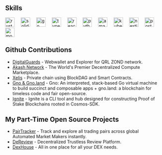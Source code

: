 ## Skills
<div align="left">
    <picture>
        <source media="(prefers-color-scheme: dark)" srcset="https://cdn.simpleicons.org/rust/white" />
        <source media="(prefers-color-scheme: light)"
            srcset="https://cdn.jsdelivr.net/gh/devicons/devicon/icons/rust/rust-original.svg" />
        <img src="https://cdn.jsdelivr.net/gh/devicons/devicon/icons/rust/rust-original.svg" height="30"
            alt="rust logo" />
    </picture>
    <img width="12" />
    <picture>
        <source media="(prefers-color-scheme: dark)" srcset="https://cdn.simpleicons.org/solidity/white" />
        <source media="(prefers-color-scheme: light)"
            srcset="https://cdn.jsdelivr.net/gh/devicons/devicon/icons/solidity/solidity-original.svg" />
        <img src="https://cdn.jsdelivr.net/gh/devicons/devicon/icons/solidity/solidity-original.svg" height="30"
            alt="solidity logo" />
    </picture>
    <img width="12" />
    <picture>
        <source media="(prefers-color-scheme: dark)" srcset="https://cdn.simpleicons.org/go/white" />
        <source media="(prefers-color-scheme: light)"
            srcset="https://cdn.jsdelivr.net/gh/devicons/devicon/icons/go/go-original.svg" />
        <img src="https://cdn.jsdelivr.net/gh/devicons/devicon/icons/go/go-original.svg" height="30" alt="go logo" />
    </picture>
    <img width="12" />
    <picture>
        <source media="(prefers-color-scheme: dark)"
            srcset="https://cdn.jsdelivr.net/gh/devicons/devicon/icons/typescript/typescript-plain.svg" />
        <source media="(prefers-color-scheme: light)"
            srcset="https://cdn.jsdelivr.net/gh/devicons/devicon/icons/typescript/typescript-original.svg" />
        <img src="https://cdn.jsdelivr.net/gh/devicons/devicon/icons/typescript/typescript-original.svg" height="30"
            alt="typescript logo" />
    </picture>
    <img width="12" />
    <picture>
        <source media="(prefers-color-scheme: dark)" srcset="https://cdn.simpleicons.org/react/white" />
        <source media="(prefers-color-scheme: light)"
            srcset="https://cdn.jsdelivr.net/gh/devicons/devicon/icons/react/react-original.svg" />
        <img src="https://cdn.jsdelivr.net/gh/devicons/devicon/icons/react/react-original.svg" height="30"
            alt="react logo" />
    </picture>
    <img width="12" />
    <picture>
        <source media="(prefers-color-scheme: dark)"
            srcset="https://cdn.jsdelivr.net/gh/devicons/devicon/icons/python/python-plain.svg" />
        <source media="(prefers-color-scheme: light)"
            srcset="https://cdn.jsdelivr.net/gh/devicons/devicon/icons/python/python-original.svg" />
        <img src="https://cdn.jsdelivr.net/gh/devicons/devicon/icons/python/python-original.svg" height="30"
            alt="python logo" />
    </picture>
    <img width="12" />
    <picture>
        <source media="(prefers-color-scheme: dark)"
            srcset="https://cdn.jsdelivr.net/gh/devicons/devicon/icons/amazonwebservices/amazonwebservices-line-wordmark.svg" />
        <source media="(prefers-color-scheme: light)"
            srcset="https://cdn.jsdelivr.net/gh/devicons/devicon/icons/amazonwebservices/amazonwebservices-line-wordmark.svg" />
        <img src="https://cdn.jsdelivr.net/gh/devicons/devicon/icons/amazonwebservices/amazonwebservices-line-wordmark.svg"
            height="30" alt="amazonwebservices logo" />
    </picture>
    <img width="12" />
    <picture>
        <source media="(prefers-color-scheme: dark)"
            srcset="https://cdn.jsdelivr.net/gh/devicons/devicon/icons/kubernetes/kubernetes-plain.svg" />
        <source media="(prefers-color-scheme: light)"
            srcset="https://cdn.jsdelivr.net/gh/devicons/devicon/icons/kubernetes/kubernetes-original.svg" />
        <img src="https://cdn.jsdelivr.net/gh/devicons/devicon/icons/kubernetes/kubernetes-original.svg" height="30"
            alt="kubernetes logo" />
    </picture>
    <img width="12" />
    <picture>
        <source media="(prefers-color-scheme: dark)" srcset="https://cdn.simpleicons.org/nextdotjs/white" />
        <source media="(prefers-color-scheme: light)"
            srcset="https://cdn.jsdelivr.net/gh/devicons/devicon/icons/nextjs/nextjs-original.svg" />
        <img src="https://cdn.jsdelivr.net/gh/devicons/devicon/icons/nextjs/nextjs-original.svg" height="30"
            alt="nextjs logo" />
    </picture>
    <img width="12" />
    <picture>
        <source media="(prefers-color-scheme: dark)"
            srcset="https://cdn.jsdelivr.net/gh/devicons/devicon/icons/postgresql/postgresql-plain.svg" />
        <source media="(prefers-color-scheme: light)"
            srcset="https://cdn.jsdelivr.net/gh/devicons/devicon/icons/postgresql/postgresql-original.svg" />
        <img src="https://cdn.jsdelivr.net/gh/devicons/devicon/icons/postgresql/postgresql-original.svg" height="30"
            alt="postgresql logo" />
    </picture>
    <img width="12" />
    <picture>
        <source media="(prefers-color-scheme: dark)"
            srcset="https://cdn.jsdelivr.net/gh/devicons/devicon/icons/mongodb/mongodb-plain.svg" />
        <source media="(prefers-color-scheme: light)"
            srcset="https://cdn.jsdelivr.net/gh/devicons/devicon/icons/mongodb/mongodb-original.svg" />
        <img src="https://cdn.jsdelivr.net/gh/devicons/devicon/icons/mongodb/mongodb-original.svg" height="30"
            alt="mongodb logo" />
    </picture>
</div>


## Github Contributions
- [DigitalGuards](https://github.com/DigitalGuards/) - Webwallet and Explorer for QRL ZOND network.
- [Akash Network](https://github.com/akash-network/) - The World's Premier Decentralized Compute Marketplace.
- [Xelis](https://github.com/xelis-project/) - Private chain using BlockDAG and Smart Contracts.
- [Gno & Gno.land](https://github.com/gnolang/) - Gno: An interpreted, stack-based Go virtual machine to build succinct and composable apps + gno.land: a blockchain for timeless code and fair open-source.
- [Ignite](https://github.com/ignite/) - Ignite is a CLI tool and hub designed for constructing Proof of Stake Blockchains rooted in Cosmos-SDK.

## My Part-Time Open Source Projects
- [PairTracker](https://github.com/PairTracker/) - Track and explore all trading pairs across global Automated Market Makers instantly.
- [DeReview](https://github.com/DeReview/) - Decentralized Trustless Review Platform.
- [DexHouse](https://github.com/DexHouseOrg/) - All in one place for all your DEX needs.
